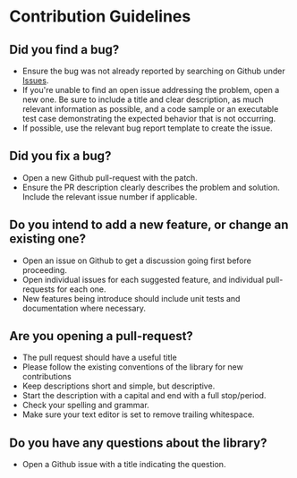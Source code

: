 # Contribution Guidelines

## Did you find a bug?

* Ensure the bug was not already reported by searching on Github under
  [Issues](https://github.com/cppbits/Core/issues).
* If you're unable to find an open issue addressing the problem, open a new
  one. Be sure to include a title and clear description, as much relevant
  information as possible, and a code sample or an executable test case
  demonstrating the expected behavior that is not occurring.
* If possible, use the relevant bug report template to create the issue.

## Did you fix a bug?

* Open a new Github pull-request with the patch.
* Ensure the PR description clearly describes the problem and solution.
  Include the relevant issue number if applicable.

## Do you intend to add a new feature, or change an existing one?

* Open an issue on Github to get a discussion going first before
  proceeding.
* Open individual issues for each suggested feature, and individual
  pull-requests for each one.
* New features being introduce should include unit tests and
  documentation where necessary.

## Are you opening a pull-request?

* The pull request should have a useful title
* Please follow the existing conventions of the library for new contributions
* Keep descriptions short and simple, but descriptive.
* Start the description with a capital and end with a full stop/period.
* Check your spelling and grammar.
* Make sure your text editor is set to remove trailing whitespace.

## Do you have any questions about the library?

* Open a Github issue with a title indicating the question.

